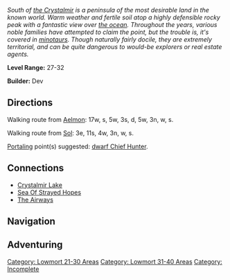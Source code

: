*South of [the Crystalmir](:Category:_Crystalmir_Lake.md "wikilink") is
a peninsula of the most desirable land in the known world. Warm weather
and fertile soil atop a highly defensible rocky peak with a fantastic
view over [the ocean](:Category:_Sea_Of_Strayed_Hopes.md "wikilink").
Throughout the years, various noble families have attempted to claim the
point, but the trouble is, it's covered in
[minotaurs](Minotaurs.md "wikilink"). Though naturally fairly docile,
they are extremely territorial, and can be quite dangerous to would-be
explorers or real estate agents.*

**Level Range:** 27-32

**Builder:** Dev

## Directions

Walking route from [Aelmon](Aelmon.md "wikilink"): 17w, s, 5w, 3s, d,
5w, 3n, w, s.

Walking route from [Sol](Sol.md "wikilink"): 3e, 11s, 4w, 3n, w, s.

[Portaling](Portal.md "wikilink") point(s) suggested: [dwarf Chief
Hunter](Chief_Hunter.md "wikilink").

## Connections

-   [Crystalmir Lake](:Category:Crystalmir_Lake.md "wikilink")
-   [Sea Of Strayed Hopes](:Category:Sea_Of_Strayed_Hopes.md "wikilink")
-   [The Airways](:Category:Airways.md "wikilink")

## Navigation

## Adventuring

[Category: Lowmort 21-30
Areas](Category:_Lowmort_21-30_Areas "wikilink") [Category: Lowmort
31-40 Areas](Category:_Lowmort_31-40_Areas "wikilink") [Category:
Incomplete](Category:_Incomplete "wikilink")
